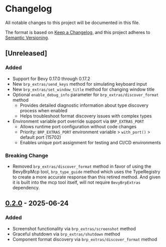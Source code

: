# Changelog

All notable changes to this project will be documented in this file.

The format is based on [Keep a Changelog](https://keepachangelog.com/en/1.1.0/),
and this project adheres to [Semantic Versioning](https://semver.org/spec/v2.0.0.html).

## [Unreleased]

### Added
- Support for Bevy 0.17.0 through 0.17.2
- New `brp_extras/send_keys` method for simulating keyboard input
- New `brp_extras/set_window_title` method for changing window title
- Optional `enable_debug_info` parameter for `brp_extras/discover_format` method
  - Provides detailed diagnostic information about type discovery process when enabled
  - Helps troubleshoot format discovery issues with complex types
- Environment variable port override support via `BRP_EXTRAS_PORT`
  - Allows runtime port configuration without code changes
  - Priority: `BRP_EXTRAS_PORT` environment variable > `with_port()` > default port (15702)
  - Enables unique port assignment for testing and CI/CD environments

### Breaking Change
- Removed `brp_extras/discover_format` method in favor of using the BevyBrpMcp tool, `brp_type_guide` method which uses the TypeRegistry to create a more accurate response than this retired method. And given it is built into the mcp tool itself, will not require `BevyBrpExtras` dependency.

## [0.2.0] - 2025-06-24

### Added
- Screenshot functionality via `brp_extras/screenshot` method
- Graceful shutdown via `brp_extras/shutdown` method
- Component format discovery via `brp_extras/discover_format` method

[0.2.1]: https://github.com/natepiano/bevy_brp/extras/compare/v0.2.0...v0.2.1
[0.2.0]: https://github.com/natepiano/bevy_brp/extras/releases/tag/v0.2.0
